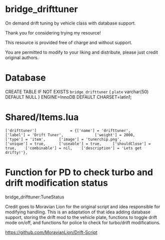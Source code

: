 # bridge_drifttuner
On demand drift tuning by vehicle class with database support.

Thank you for considering trying my resource!

This resource is provided free of charge and without support.

You are permitted to modify to your liking and distribute, 
please just credit original authors.

# Database

CREATE TABLE IF NOT EXISTS `bridge_drifttuner` (
  `plate` varchar(50) DEFAULT NULL
) ENGINE=InnoDB DEFAULT CHARSET=latin1;

# Shared/Items.lua

	['drifttuner'] 				 = {['name'] = 'drifttuner', 			    	['label'] = 'Drift Tuner', 				['weight'] = 2000, 		['type'] = 'item', 		['image'] = 'tunerchip.png', 			['unique'] = true, 		['useable'] = true, 	['shouldClose'] = true,	   ['combinable'] = nil,	['description'] = 'Lets get drifty!'},


# Function for PD to check turbo and drift modification status

bridge_drifttuner:TuneStatus


Credit goes to Moravian Lion for the original script and idea 
responsible for modifying handling.  This is an adaptation of
that idea adding database support, storing the drift mod to the
vehicle plate, functions to toggle drift mode on/off, and
functions for police to check for turbo/drift modifications.

https://github.com/MoravianLion/Drift-Script 
